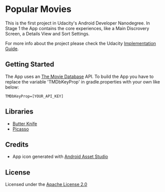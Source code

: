 # Popular Movies

This is the first project in Udacity's Android Developer Nanodegree. In Stage 1 the App contains the core experiences, like a Main Discrovery Screen, a Details View and Sort Settings.

For more info about the project please check the Udacity [Implementation Guide](https://docs.google.com/document/d/1ZlN1fUsCSKuInLECcJkslIqvpKlP7jWL2TP9m6UiA6I/pub?embedded=true).

## Getting Started

The App uses an [The Movie Database](https://www.themoviedb.org/documentation/api) API. To build the App you have to replace the variable 'TMDbKeyProp' in gradle.properties with your own like below:

```
TMDbKeyProp=[YOUR_API_KEY]
```

## Libraries

* [Butter Knife](http://jakewharton.github.io/butterknife/)
* [Picasso](http://square.github.io/picasso/)

## Credits

* App icon generated with [Android Asset Studio](https://romannurik.github.io/AndroidAssetStudio/index.html)

## License

Licensed under the [Apache License 2.0](http://www.apache.org/licenses/LICENSE-2.0)
